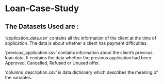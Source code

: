 # Loan-Case-Study
## The Datasets Used are :
‘application_data.csv‘ contains all the information of the client at the time of application.
The data is about whether a client has payment difficulties.

‘previous_application.csv‘ contains information about the client’s previous loan data. It contains the data whether the previous application had been Approved, Cancelled, Refused or Unused offer.

‘columns_description.csv‘ is data dictionary which describes the meaning of the variables.
